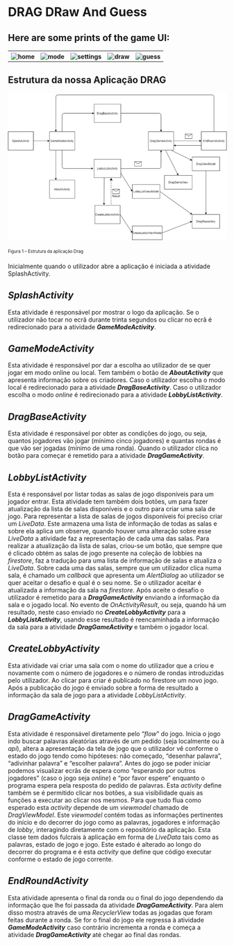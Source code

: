 # DRAG DRaw And Guess  

## Here are some prints of the game UI:
<table>
  <tr>
    <th><img src="https://user-images.githubusercontent.com/47901412/140093921-d32e65c2-c989-43e6-9c9c-14c474a9bd43.jpg" alt="home" width="200"/></th>
    <th><img src="https://user-images.githubusercontent.com/47901412/140093991-4430bc7b-d7f0-41a1-a316-e2b98827d8e8.jpg" alt="mode" width="200"/></th>
    <th><img src="https://user-images.githubusercontent.com/47901412/140094027-37bdf3df-d9b1-4260-974a-d90fe6cb78b0.jpg" alt="settings" width="200"/></th>
    <th><img src="https://user-images.githubusercontent.com/47901412/140094054-7ad40481-f622-4e25-add8-98ef4ab75a5a.jpg" alt="draw" width="200"/></th>
    <th><img src="https://user-images.githubusercontent.com/47901412/140094068-8267c2d0-f4ed-47e4-8467-52f109b3cc5a.jpg" alt="guess" width="200"/></th>
  </tr>
</table>

## Estrutura da nossa Aplicação DRAG

![plot](EstruturaDrag.png)<br/> 

<sub><sup> Figura 1 – Estrutura da aplicação Drag</sup></sub>
<br/> 

Inicialmente quando o utilizador abre a aplicação é iniciada a atividade SplashActivity. 
<br/>


## *SplashActivity*

Esta atividade é responsável por mostrar o logo da aplicação. Se o utilizador não tocar no ecrã durante trinta segundos ou clicar no ecrã é redirecionado para a atividade ***GameModeActivity***.
<br/> 

## *GameModeActivity*

Esta atividade é responsável por dar a escolha ao utilizador de se quer jogar em modo online ou local. Tem também o botão de ***AboutActivity*** que apresenta informação sobre os criadores.
Caso o utilizador escolha o modo local é redirecionado para a atividade ***DragBaseActivity***.
Caso o utilizador escolha o modo *online* é redirecionado para a atividade ***LobbyListActivity***.
<br/> 

## *DragBaseActivity*

Esta atividade é responsável por obter as condições do jogo, ou seja, quantos jogadores vão jogar (mínimo cinco jogadores) e quantas rondas é que vão ser jogadas (mínimo de uma ronda).
Quando o utilizador clica no botão para começar é remetido para a atividade ***DragGameActivity***.
<br/> 

## *LobbyListActivity*

Esta é responsável por listar todas as salas de jogo disponíveis para um jogador entrar. Esta atividade tem também dois botões, um para fazer atualização da lista de salas disponíveis e o outro para criar uma sala de jogo. 
Para representar a lista de salas de jogos disponíveis foi preciso criar um *LiveData*. Este armazena uma lista de informação de todas as salas e sobre ela aplica um observe, quando houver uma alteração sobre esse *LiveData* a atividade faz a representação de cada uma das salas. 
Para realizar a atualização da lista de salas, criou-se um botão, que sempre que é clicado obtém as salas de jogo presente na coleção de lobbies na *firestore*, faz a tradução para uma lista de informação de salas e atualiza o *LiveData*.
Sobre cada uma das salas, sempre que um utilizador clica numa sala, é chamado um *callback* que apresenta um *AlertDialog* ao utilizador se quer aceitar o desafio e qual é o seu nome. Se o utilizador aceitar é atualizada a informação da sala na *firestore*. Após aceite o desafio o utilizador é remetido para a ***DragGameActivity*** enviando a informação da sala e o jogado local.
No evento de *OnActivityResult*, ou seja, quando há um resultado, neste caso enviado no ***CreateLobbyActivity*** para a ***LobbyListActivity***, usando esse resultado é reencaminhada a informação da sala para a atividade ***DragGameActivity*** e também o jogador local.
<br/> 


## *CreateLobbyActivity*

Esta atividade vai criar uma sala com o nome do utilizador que a criou e novamente com o número de jogadores e o número de rondas introduzidas pelo utilizador. Ao clicar para criar é publicado no firestore um novo jogo. Após a publicação do jogo é enviado sobre a forma de resultado a informação da sala de jogo para a atividade *LobbyListActivity*.
<br/> 

## *DragGameActivity*

Esta atividade é responsável diretamente pelo “*flow*” do jogo.  Inicia o jogo indo buscar palavras aleatórias através de um pedido (seja localmente ou à *api*), altera a apresentação da tela de jogo que o utilizador vê conforme o estado do jogo tendo como hipóteses: não começado, “desenhar palavra”, “adivinhar palavra” e “escolher palavra”. Antes do jogo se poder iniciar podemos visualizar ecrãs de espera como “esperando por outros jogadores” (caso o jogo seja *online*) e “por favor espere” enquanto o programa espera pela resposta do pedido de palavras.
Esta *activity* define também se é permitido clicar nos botões, a sua visibilidade quais as funções a executar ao clicar nos mesmos.
Para que tudo flua como esperado esta *activity* depende de um *viewmodel* chamado de *DragViewModel*. Este *viewmodel* contém todas as informações pertinentes do início e do decorrer do jogo como as palavras, jogadores e informação de *lobby*, interagindo diretamente com o repositório da aplicação. Esta classe tem dados fulcrais à aplicação em forma de *LiveData* tais como as palavras, estado de jogo e jogo. Este estado é alterado ao longo do decorrer do programa e é esta *activity* que define que código executar conforme o estado de jogo corrente.
<br/> 


## *EndRoundActivity*

Esta atividade apresenta o final da ronda ou o final do jogo dependendo da informação que lhe foi passada da atividade ***DragGameActivity***. Para alem disso mostra através de uma *RecyclerView* todas as jogadas que foram feitas durante a ronda. Se for o final do jogo ele regressa à atividade ***GameModeActivity*** caso contrário incrementa a ronda e começa a atividade ***DragGameActivity*** até chegar ao final das rondas.


